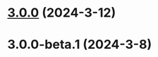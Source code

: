 # [3.0.0](https://github.com/ongov/ontario-frontend/compare/v3.0.0-beta.1...v3.0.0) (2024-3-12)



# 3.0.0-beta.1 (2024-3-8)



